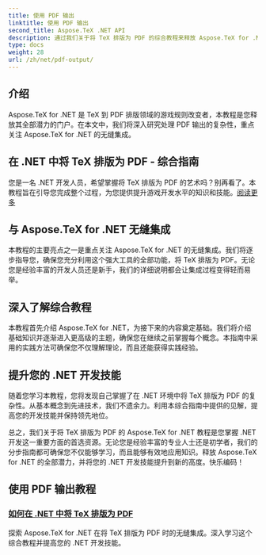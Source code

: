 ```yaml
---
title: 使用 PDF 输出
linktitle: 使用 PDF 输出
second_title: Aspose.TeX .NET API
description: 通过我们关于将 TeX 排版为 PDF 的综合教程来释放 Aspose.TeX for .NET 的强大功能。通过无缝集成提升您的 .NET 开发技能。
type: docs
weight: 28
url: /zh/net/pdf-output/
---
```

## 介绍

Aspose.TeX for .NET 是 TeX 到 PDF 排版领域的游戏规则改变者，本教程是您释放其全部潜力的门户。在本文中，我们将深入研究处理 PDF 输出的复杂性，重点关注 Aspose.TeX for .NET 的无缝集成。

## 在 .NET 中将 TeX 排版为 PDF - 综合指南

您是一名 .NET 开发人员，希望掌握将 TeX 排版为 PDF 的艺术吗？别再看了。本教程旨在引导您完成整个过程，为您提供提升游戏开发水平的知识和技能。[阅读更多](./typeset-tex-to-pdf/)

## 与 Aspose.TeX for .NET 无缝集成

本教程的主要亮点之一是重点关注 Aspose.TeX for .NET 的无缝集成。我们将逐步指导您，确保您充分利用这个强大工具的全部功能，将 TeX 排版为 PDF。无论您是经验丰富的开发人员还是新手，我们的详细说明都会让集成过程变得轻而易举。

## 深入了解综合教程

本教程首先介绍 Aspose.TeX for .NET，为接下来的内容奠定基础。我们将介绍基础知识并逐渐进入更高级的主题，确保您在继续之前掌握每个概念。本指南中采用的实践方法可确保您不仅理解理论，而且还能获得实践经验。

## 提升您的 .NET 开发技能

随着您学习本教程，您将发现自己掌握了在 .NET 环境中将 TeX 排版为 PDF 的复杂性。从基本概念到先进技术，我们不遗余力。利用本综合指南中提供的见解，提高您的开发技能并保持领先地位。

总之，我们关于将 TeX 排版为 PDF 的 Aspose.TeX for .NET 教程是您掌握 .NET 开发这一重要方面的首选资源。无论您是经验丰富的专业人士还是初学者，我们的分步指南都可确保您不仅能够学习，而且能够有效地应用知识。释放 Aspose.TeX for .NET 的全部潜力，并将您的 .NET 开发技能提升到新的高度。快乐编码！
## 使用 PDF 输出教程
### [如何在 .NET 中将 TeX 排版为 PDF](./typeset-tex-to-pdf/)
探索 Aspose.TeX for .NET 在将 TeX 排版为 PDF 时的无缝集成。深入学习这个综合教程并提高您的 .NET 开发技能。